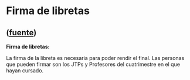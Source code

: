 # Firma de libretas
([fuente](https://campus.exactas.uba.ar/course/view.php?id=1095&section=8))
---
**Firma de libretas:**

La firma de la libreta es necesaria para poder rendir el final. Las personas
que pueden firmar son los JTPs y Profesores del cuatrimestre en el que hayan
cursado.

